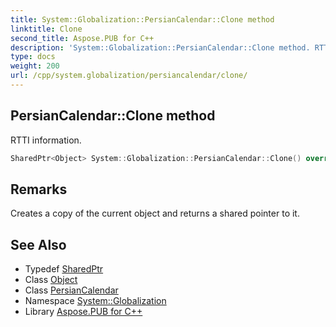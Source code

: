 ```yaml
---
title: System::Globalization::PersianCalendar::Clone method
linktitle: Clone
second_title: Aspose.PUB for C++
description: 'System::Globalization::PersianCalendar::Clone method. RTTI information in C++.'
type: docs
weight: 200
url: /cpp/system.globalization/persiancalendar/clone/
---
```

## PersianCalendar::Clone method


RTTI information.

```cpp
SharedPtr<Object> System::Globalization::PersianCalendar::Clone() override
```

## Remarks


Creates a copy of the current object and returns a shared pointer to it. 
## See Also

* Typedef [SharedPtr](../../../system/sharedptr/)
* Class [Object](../../../system/object/)
* Class [PersianCalendar](../)
* Namespace [System::Globalization](../../)
* Library [Aspose.PUB for C++](../../../)
